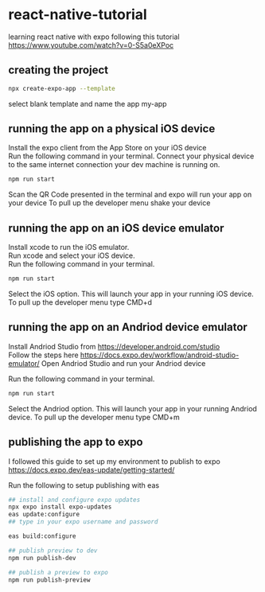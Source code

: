 # react-native-tutorial

learning react native with expo following this tutorial
<https://www.youtube.com/watch?v=0-S5a0eXPoc>

## creating the project

```bash
npx create-expo-app --template
```

select blank template and name the app my-app

## running the app on a physical iOS device

Install the expo client from the App Store on your iOS device  
Run the following command in your terminal.
Connect your physical device to the same internet connection your dev machine is running on.

```bash
npm run start
```

Scan the QR Code presented in the terminal and expo will run your app on your device
To pull up the developer menu shake your device

## running the app on an iOS device emulator

Install xcode to run the iOS emulator.  
Run xcode and select your iOS device.  
Run the following command in your terminal.

```bash
npm run start
```

Select the iOS option. This will launch your app in your running iOS device.  
To pull up the developer menu type CMD+d

## running the app on an Andriod device emulator

Install Andriod Studio from <https://developer.android.com/studio>  
Follow the steps here <https://docs.expo.dev/workflow/android-studio-emulator/>
Open Andriod Studio and run your Andriod device

Run the following command in your terminal.

```bash
npm run start
```

Select the Andriod option. This will launch your app in your running Andriod device.
To pull up the developer menu type CMD+m

## publishing the app to expo

I followed this guide to set up my environment to publish to expo <https://docs.expo.dev/eas-update/getting-started/>

Run the following to setup publishing with eas

```bash
## install and configure expo updates
npx expo install expo-updates
eas update:configure
## type in your expo username and password

eas build:configure

## publish preview to dev
npm run publish-dev

## publish a preview to expo
npm run publish-preview
```

